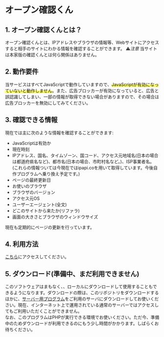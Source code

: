 ﻿# オープン確認くん
## 1. オープン確認くんとは？
オープン確認くんとは、IPアドレスやブラウザの情報等、Webサイトにアクセスすると相手のサイトにわかる情報を確認することができます。
:warning:*注意* 当サイトは本家版の確認くんとは何ら関係はありません。
## 2. 動作要件
当サービスはすべてJavaScriptで動作していますので、<span style="background: linear-gradient(transparent 50%, #ffff66 50%);">JavaScriptが有効になっていないと動作しません</span>。また、広告ブロッカーが有効になっていると、広告と誤認識してしまい、一部の情報が取得できない場合がありますので、その場合は広告ブロッカーを無効にしてみてください。
## 3. 確認できる情報
現在では主に次のような情報を確認することができます:
* JavaScriptは有効か
* 現在時刻
* IPアドレス、国名、タイムゾーン、国コード、アクセス元地域名(日本の場合は都道府県名など)、都市名(日本の場合、市町村名など。)、ISP事業者名。(これらの情報ついては今現在ではipapi.coを用いて取得しています。今後自作プログラムへ乗り換え予定です。)
* ページの最終更新日
* お使いのブラウザ
* ブラウザのバージョン
* アクセス元OS
* ユーザーエージェント(全文)
* どこのサイトから来たか(リファラ)
* 画面の大きさとブラウザのウィンドウサイズ

現在も定期的にページの更新を行っています。
## 4. 利用方法
[こちら](https://open-kakuninkun.github.io)にアクセスしてください。
## 5. ダウンロード(準備中、まだ利用できません)
このソフトウェアはまもなく、、ローカルにダウンロードして使用することもできるようになります。ダウンロードの際は、このリポジトリをダウンロードするほかに、[サーバー用プログラム](https://github.com/open-kakuninkun/server)をご利用のサーバにダウンロードしてお使いください。現在、インターネット上で運用されている通常のサーバーではアクセスしてもご利用いただくことができません。  
なお、このプログラムはPHPが実行できる環境でお使いください。ただ今、準備中のためダウンロードが利用できるのにもう少し時間がかかります。しばらくお待ちください。

